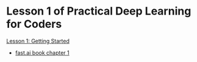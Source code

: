 # Lesson 1 of Practical Deep Learning for Coders
[Lesson 1: Getting Started](https://course.fast.ai/Lessons/lesson1.html)
- [fast.ai book chapter 1](https://colab.research.google.com/github/fastai/fastbook/blob/master/01_intro.ipynb?authuser=3#scrollTo=57tQk0jr1wb6)

